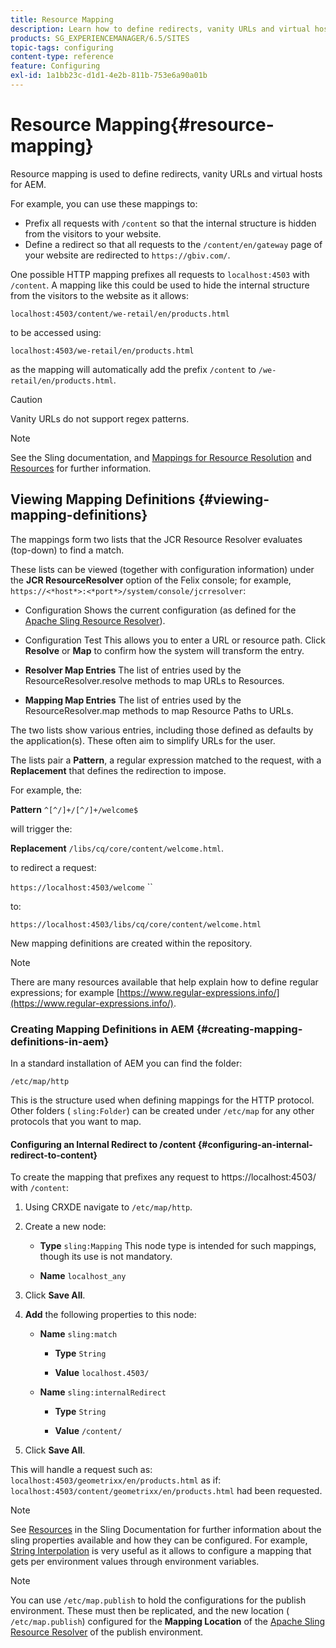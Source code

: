 ```yaml
---
title: Resource Mapping
description: Learn how to define redirects, vanity URLs and virtual hosts for AEM by using resource mapping.
products: SG_EXPERIENCEMANAGER/6.5/SITES
topic-tags: configuring
content-type: reference
feature: Configuring
exl-id: 1a1bb23c-d1d1-4e2b-811b-753e6a90a01b
---
```

# Resource Mapping{#resource-mapping}

Resource mapping is used to define redirects, vanity URLs and virtual hosts for AEM.

For example, you can use these mappings to:

* Prefix all requests with `/content` so that the internal structure is hidden from the visitors to your website.
* Define a redirect so that all requests to the `/content/en/gateway` page of your website are redirected to `https://gbiv.com/`.

One possible HTTP mapping prefixes all requests to `localhost:4503` with `/content`. A mapping like this could be used to hide the internal structure from the visitors to the website as it allows:

`localhost:4503/content/we-retail/en/products.html`

to be accessed using:

`localhost:4503/we-retail/en/products.html`

as the mapping will automatically add the prefix `/content` to `/we-retail/en/products.html`.

>[!CAUTION]
>
>Vanity URLs do not support regex patterns.

>[!NOTE]
>
>See the Sling documentation, and [Mappings for Resource Resolution](https://sling.apache.org/site/resources.html) and [Resources](https://sling.apache.org/site/mappings-for-resource-resolution.html) for further information.

## Viewing Mapping Definitions {#viewing-mapping-definitions}

The mappings form two lists that the JCR Resource Resolver evaluates (top-down) to find a match.

These lists can be viewed (together with configuration information) under the **JCR ResourceResolver** option of the Felix console; for example, `https://<*host*>:<*port*>/system/console/jcrresolver`:

* Configuration
  Shows the current configuration (as defined for the [Apache Sling Resource Resolver](/help/overview/seo-and-url-management.md#etc-map)).

* Configuration Test
  This allows you to enter a URL or resource path. Click **Resolve** or **Map** to confirm how the system will transform the entry.

* **Resolver Map Entries**
  The list of entries used by the ResourceResolver.resolve methods to map URLs to Resources.

* **Mapping Map Entries**
  The list of entries used by the ResourceResolver.map methods to map Resource Paths to URLs.

The two lists show various entries, including those defined as defaults by the application(s). These often aim to simplify URLs for the user.

The lists pair a **Pattern**, a regular expression matched to the request, with a **Replacement** that defines the redirection to impose.

For example, the:

**Pattern** `^[^/]+/[^/]+/welcome$`

will trigger the:

**Replacement** `/libs/cq/core/content/welcome.html`.

to redirect a request:

`https://localhost:4503/welcome` ``

to:

`https://localhost:4503/libs/cq/core/content/welcome.html`

New mapping definitions are created within the repository.

>[!NOTE]
>
>There are many resources available that help explain how to define regular expressions; for example [https://www.regular-expressions.info/](https://www.regular-expressions.info/).

### Creating Mapping Definitions in AEM {#creating-mapping-definitions-in-aem}

In a standard installation of AEM you can find the folder:

`/etc/map/http`

This is the structure used when defining mappings for the HTTP protocol. Other folders ( `sling:Folder`) can be created under `/etc/map` for any other protocols that you want to map.

#### Configuring an Internal Redirect to /content {#configuring-an-internal-redirect-to-content}

To create the mapping that prefixes any request to https://localhost:4503/ with `/content`:

1. Using CRXDE navigate to `/etc/map/http`.

1. Create a new node:

    * **Type** `sling:Mapping`
      This node type is intended for such mappings, though its use is not mandatory.

    * **Name** `localhost_any`

1. Click **Save All**.
1. **Add** the following properties to this node:

    * **Name** `sling:match`

        * **Type** `String`

        * **Value** `localhost.4503/`

    * **Name** `sling:internalRedirect`

        * **Type** `String`

        * **Value** `/content/`

1. Click **Save All**.

This will handle a request such as:
`localhost:4503/geometrixx/en/products.html`
as if:
`localhost:4503/content/geometrixx/en/products.html`
had been requested.

>[!NOTE]
>
>See [Resources](https://sling.apache.org/site/mappings-for-resource-resolution.html) in the Sling Documentation for further information about the sling properties available and how they can be configured.
>For example, [String Interpolation](https://sling.apache.org/documentation/the-sling-engine/mappings-for-resource-resolution.html#string-interpolation-for-etcmap) is very useful as it allows to configure a mapping that gets per environment values through environment variables.

>[!NOTE]
>
>You can use `/etc/map.publish` to hold the configurations for the publish environment. These must then be replicated, and the new location ( `/etc/map.publish`) configured for the **Mapping Location** of the [Apache Sling Resource Resolver](/help/overview/seo-and-url-management.md#etc-map) of the publish environment.
